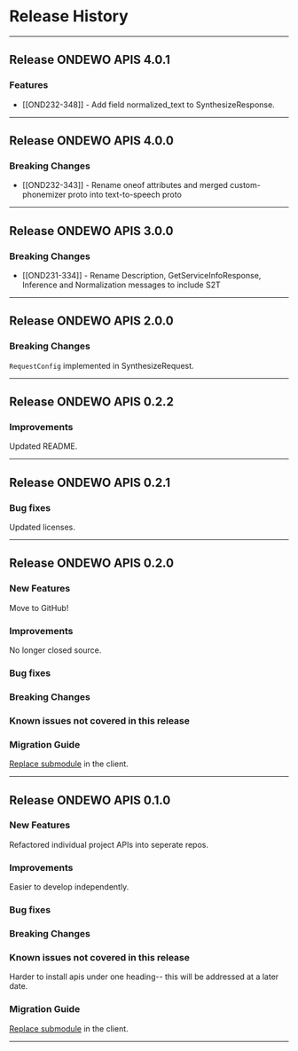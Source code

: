 # Release History

*****************
## Release ONDEWO APIS 4.0.1

### Features
* [[OND232-348]] -
Add field normalized_text to SynthesizeResponse.

*****************

## Release ONDEWO APIS 4.0.0

### Breaking Changes
* [[OND232-343]] -
Rename oneof attributes and merged custom-phonemizer proto into text-to-speech proto

*****************
## Release ONDEWO APIS 3.0.0

### Breaking Changes
* [[OND231-334]] -
Rename Description, GetServiceInfoResponse, Inference and Normalization messages to include S2T

*****************

## Release ONDEWO APIS 2.0.0

### Breaking Changes
`RequestConfig` implemented in SynthesizeRequest.

*****************

## Release ONDEWO APIS 0.2.2

### Improvements
Updated README.

*****************
## Release ONDEWO APIS 0.2.1

### Bug fixes
Updated licenses.

*****************
## Release ONDEWO APIS 0.2.0

### New Features

Move to GitHub!

### Improvements

No longer closed source.

### Bug fixes

### Breaking Changes

### Known issues not covered in this release

### Migration Guide

[Replace submodule](https://stackoverflow.com/a/1260982/7756727) in the client.

*****************

## Release ONDEWO APIS 0.1.0

### New Features

Refactored individual project APIs into seperate repos.

### Improvements

Easier to develop independently.

### Bug fixes

### Breaking Changes

### Known issues not covered in this release

Harder to install apis under one heading-- this will be addressed at a later date.

### Migration Guide

[Replace submodule](https://stackoverflow.com/a/1260982/7756727) in the client.

*****************

